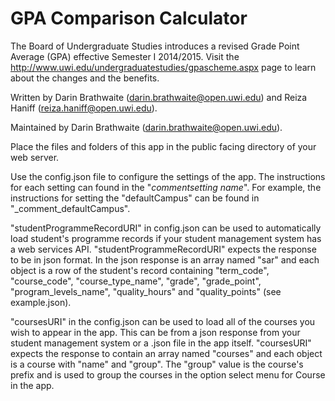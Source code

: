 GPA Comparison Calculator
==

The Board of Undergraduate Studies introduces a revised Grade Point Average (GPA) effective Semester I 2014/2015. Visit the http://www.uwi.edu/undergraduatestudies/gpascheme.aspx page to learn about the changes and the benefits.

Written by Darin Brathwaite (darin.brathwaite@open.uwi.edu) and Reiza Haniff (reiza.haniff@open.uwi.edu).

Maintained by Darin Brathwaite (darin.brathwaite@open.uwi.edu).

Place the files and folders of this app in the public facing directory of your web server.

Use the config.json file to configure the settings of the app. The instructions for each setting can found in the "_comment_*setting name*". For example, the instructions for setting the "defaultCampus" can be found in "_comment_defaultCampus".

"studentProgrammeRecordURI" in config.json can be used to automatically load student's programme records if your student management system has a web services API. "studentProgrammeRecordURI" expects the response to be in json format. In the json response is an array named "sar" and each object is a row of the student's record containing "term_code", "course_code", "course_type_name", "grade", "grade_point", "program_levels_name", "quality_hours" and "quality_points" (see example.json).

"coursesURI" in the config.json can be used to load all of the courses you wish to appear in the app. This can be from a json response from your student management system or a .json file in the app itself. "coursesURI" expects the response to contain an array named "courses" and each object is a course with "name" and "group". The "group" value is the course's prefix and is used to group the courses in the option select menu for Course in the app.
